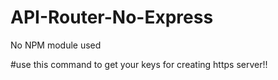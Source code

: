 # API-Router-No-Express
No NPM module used

#use this command to get your keys for creating https server!!


